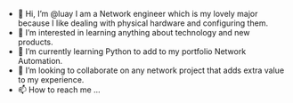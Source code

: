 - 👋 Hi, I’m @luay I am a Network engineer  which is my lovely major because I like dealing with physical hardware and configuring them.
- 👀 I’m interested in learning anything about technology and new products.
- 🌱 I’m currently learning Python to add to my portfolio Network Automation.
- 💞️ I’m looking to collaborate on any network project that adds extra value to my experience.
- 📫 How to reach me ...

<!---
luayadil/luayadil is a ✨ special ✨ repository because its `README.md` (this file) appears on your GitHub profile.
You can click the Preview link to take a look at your changes.
--->
